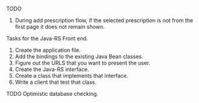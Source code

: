 TODO
1. During add prescription flow, if the selected prescription is not from the
   first page it does not remain shown.

Tasks for the Java-RS Front end.

1. Create the application file.
2. Add the bindings to the existing Java Bean classes.
3. Figure out the URLS that you want to present the user.
4. Create the Java-RS interface.
5. Create a class that implements that interface.
6. Write a client that test that class.


TODO
Optimistic database checking.
